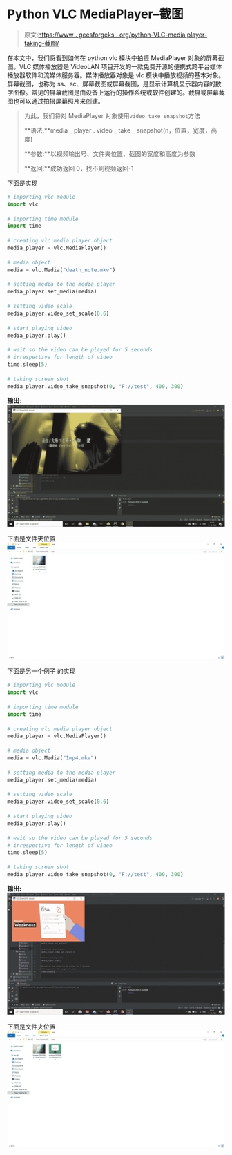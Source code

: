 # Python VLC MediaPlayer–截图

> 原文:[https://www . geesforgeks . org/python-VLC-media player-taking-截图/](https://www.geeksforgeeks.org/python-vlc-mediaplayer-taking-screenshot/)

在本文中，我们将看到如何在 python vlc 模块中拍摄 MediaPlayer 对象的屏幕截图。VLC 媒体播放器是 VideoLAN 项目开发的一款免费开源的便携式跨平台媒体播放器软件和流媒体服务器。媒体播放器对象是 vlc 模块中播放视频的基本对象。屏幕截图，也称为 ss、sc、屏幕截图或屏幕截图，是显示计算机显示器内容的数字图像。常见的屏幕截图是由设备上运行的操作系统或软件创建的。截屏或屏幕截图也可以通过拍摄屏幕照片来创建。

> 为此，我们将对 MediaPlayer 对象使用`video_take_snapshot`方法
> 
> **语法:**media _ player . video _ take _ snapshot(n，位置，宽度，高度)
> 
> **参数:**以视频输出号、文件夹位置、截图的宽度和高度为参数
> 
> **返回:**成功返回 0，找不到视频返回-1

下面是实现

```py
# importing vlc module
import vlc

# importing time module
import time

# creating vlc media player object
media_player = vlc.MediaPlayer()

# media object
media = vlc.Media("death_note.mkv")

# setting media to the media player
media_player.set_media(media)

# setting video scale
media_player.video_set_scale(0.6)

# start playing video
media_player.play()

# wait so the video can be played for 5 seconds
# irrespective for length of video
time.sleep(5)

# taking screen shot
media_player.video_take_snapshot(0, "F://test", 400, 300)
```

**输出:**
![](img/19176fb5a1c679e002bbe99bd5b48532.png)

下面是文件夹位置
![](img/0536959fd36b01fd6868a96111bd37c3.png)

下面是另一个例子
的实现

```py
# importing vlc module
import vlc

# importing time module
import time

# creating vlc media player object
media_player = vlc.MediaPlayer()

# media object
media = vlc.Media("1mp4.mkv")

# setting media to the media player
media_player.set_media(media)

# setting video scale
media_player.video_set_scale(0.6)

# start playing video
media_player.play()

# wait so the video can be played for 5 seconds
# irrespective for length of video
time.sleep(5)

# taking screen shot
media_player.video_take_snapshot(0, "F://test", 400, 300)
```

**输出:**
![](img/5390004d24c75ca965ba2daf456c2851.png)

下面是文件夹位置
![](img/ae39b4750bab1bea6dffbd3d36486df7.png)